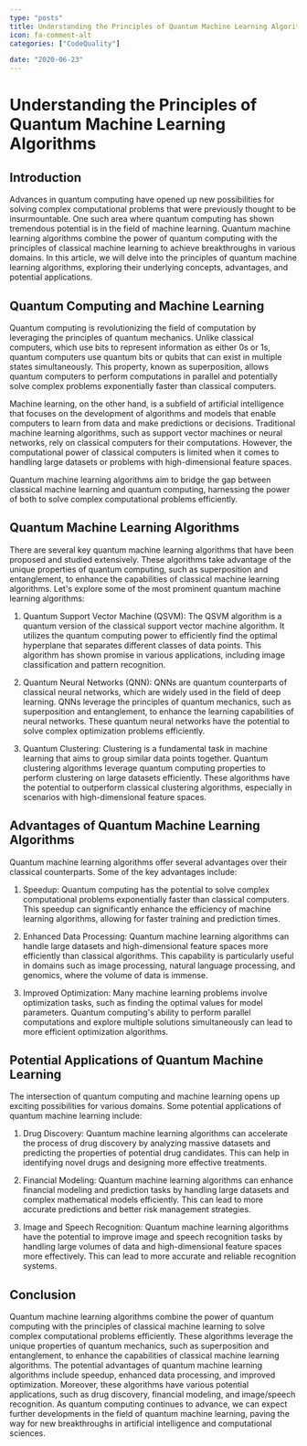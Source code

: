 ```yaml
---
type: "posts"
title: Understanding the Principles of Quantum Machine Learning Algorithms
icon: fa-comment-alt
categories: ["CodeQuality"]

date: "2020-06-23"
---
```




# Understanding the Principles of Quantum Machine Learning Algorithms

## Introduction

Advances in quantum computing have opened up new possibilities for solving complex computational problems that were previously thought to be insurmountable. One such area where quantum computing has shown tremendous potential is in the field of machine learning. Quantum machine learning algorithms combine the power of quantum computing with the principles of classical machine learning to achieve breakthroughs in various domains. In this article, we will delve into the principles of quantum machine learning algorithms, exploring their underlying concepts, advantages, and potential applications.

## Quantum Computing and Machine Learning

Quantum computing is revolutionizing the field of computation by leveraging the principles of quantum mechanics. Unlike classical computers, which use bits to represent information as either 0s or 1s, quantum computers use quantum bits or qubits that can exist in multiple states simultaneously. This property, known as superposition, allows quantum computers to perform computations in parallel and potentially solve complex problems exponentially faster than classical computers.

Machine learning, on the other hand, is a subfield of artificial intelligence that focuses on the development of algorithms and models that enable computers to learn from data and make predictions or decisions. Traditional machine learning algorithms, such as support vector machines or neural networks, rely on classical computers for their computations. However, the computational power of classical computers is limited when it comes to handling large datasets or problems with high-dimensional feature spaces.

Quantum machine learning algorithms aim to bridge the gap between classical machine learning and quantum computing, harnessing the power of both to solve complex computational problems efficiently.

## Quantum Machine Learning Algorithms

There are several key quantum machine learning algorithms that have been proposed and studied extensively. These algorithms take advantage of the unique properties of quantum computing, such as superposition and entanglement, to enhance the capabilities of classical machine learning algorithms. Let's explore some of the most prominent quantum machine learning algorithms:

1. Quantum Support Vector Machine (QSVM): The QSVM algorithm is a quantum version of the classical support vector machine algorithm. It utilizes the quantum computing power to efficiently find the optimal hyperplane that separates different classes of data points. This algorithm has shown promise in various applications, including image classification and pattern recognition.

2. Quantum Neural Networks (QNN): QNNs are quantum counterparts of classical neural networks, which are widely used in the field of deep learning. QNNs leverage the principles of quantum mechanics, such as superposition and entanglement, to enhance the learning capabilities of neural networks. These quantum neural networks have the potential to solve complex optimization problems efficiently.

3. Quantum Clustering: Clustering is a fundamental task in machine learning that aims to group similar data points together. Quantum clustering algorithms leverage quantum computing properties to perform clustering on large datasets efficiently. These algorithms have the potential to outperform classical clustering algorithms, especially in scenarios with high-dimensional feature spaces.

## Advantages of Quantum Machine Learning Algorithms

Quantum machine learning algorithms offer several advantages over their classical counterparts. Some of the key advantages include:

1. Speedup: Quantum computing has the potential to solve complex computational problems exponentially faster than classical computers. This speedup can significantly enhance the efficiency of machine learning algorithms, allowing for faster training and prediction times.

2. Enhanced Data Processing: Quantum machine learning algorithms can handle large datasets and high-dimensional feature spaces more efficiently than classical algorithms. This capability is particularly useful in domains such as image processing, natural language processing, and genomics, where the volume of data is immense.

3. Improved Optimization: Many machine learning problems involve optimization tasks, such as finding the optimal values for model parameters. Quantum computing's ability to perform parallel computations and explore multiple solutions simultaneously can lead to more efficient optimization algorithms.

## Potential Applications of Quantum Machine Learning

The intersection of quantum computing and machine learning opens up exciting possibilities for various domains. Some potential applications of quantum machine learning include:

1. Drug Discovery: Quantum machine learning algorithms can accelerate the process of drug discovery by analyzing massive datasets and predicting the properties of potential drug candidates. This can help in identifying novel drugs and designing more effective treatments.

2. Financial Modeling: Quantum machine learning algorithms can enhance financial modeling and prediction tasks by handling large datasets and complex mathematical models efficiently. This can lead to more accurate predictions and better risk management strategies.

3. Image and Speech Recognition: Quantum machine learning algorithms have the potential to improve image and speech recognition tasks by handling large volumes of data and high-dimensional feature spaces more effectively. This can lead to more accurate and reliable recognition systems.

## Conclusion

Quantum machine learning algorithms combine the power of quantum computing with the principles of classical machine learning to solve complex computational problems efficiently. These algorithms leverage the unique properties of quantum mechanics, such as superposition and entanglement, to enhance the capabilities of classical machine learning algorithms. The potential advantages of quantum machine learning algorithms include speedup, enhanced data processing, and improved optimization. Moreover, these algorithms have various potential applications, such as drug discovery, financial modeling, and image/speech recognition. As quantum computing continues to advance, we can expect further developments in the field of quantum machine learning, paving the way for new breakthroughs in artificial intelligence and computational sciences.